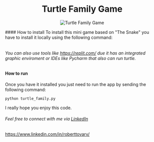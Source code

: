 <h1 align="center">Turtle Family Game</h1>

<p align="center">
  <img src="https://github.com/user-attachments/assets/e36416ee-b7a3-4fe4-b778-3f7afc3cfa6b" alt="Turtle Family Game">
</p>
#### How to install
To install this mini game based on "The Snake" you have to install it locally using the following command:

```git clone https://github.com/Roberttovarv/turtle-family-game
```
###### You can also use tools like https://replit.com/ due it has an integrated graphic enviroment or IDEs like Pycharm that also can run turtle.

#### How to run
Once you have it installed you just need to run the app by sending the following command:
```
python turtle_family.py
```

I really hope you enjoy this code.

###### Feel free to connect with me via [LinkedIn](https://www.linkedin.com/in/roberttovarv)
https://www.linkedin.com/in/roberttovarv/

